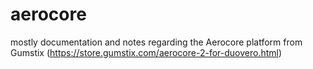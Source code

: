 # aerocore
mostly documentation and notes regarding the Aerocore platform from Gumstix (https://store.gumstix.com/aerocore-2-for-duovero.html)
